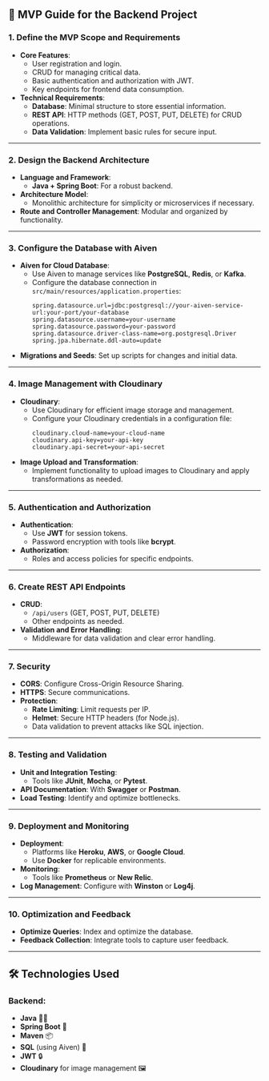 ## 🚀 **MVP Guide for the Backend Project**

### 1. **Define the MVP Scope and Requirements**
- **Core Features**:
  - User registration and login.
  - CRUD for managing critical data.
  - Basic authentication and authorization with JWT.
  - Key endpoints for frontend data consumption.
- **Technical Requirements**:
  - **Database**: Minimal structure to store essential information.
  - **REST API**: HTTP methods (GET, POST, PUT, DELETE) for CRUD operations.
  - **Data Validation**: Implement basic rules for secure input.

---

### 2. **Design the Backend Architecture**
- **Language and Framework**:
  - **Java + Spring Boot**: For a robust backend.
- **Architecture Model**:
  - Monolithic architecture for simplicity or microservices if necessary.
- **Route and Controller Management**: Modular and organized by functionality.

---

### 3. **Configure the Database with Aiven**
- **Aiven for Cloud Database**:
  - Use Aiven to manage services like **PostgreSQL**, **Redis**, or **Kafka**.
  - Configure the database connection in `src/main/resources/application.properties`:
    ```properties
    spring.datasource.url=jdbc:postgresql://your-aiven-service-url:your-port/your-database
    spring.datasource.username=your-username
    spring.datasource.password=your-password
    spring.datasource.driver-class-name=org.postgresql.Driver
    spring.jpa.hibernate.ddl-auto=update
    ```
- **Migrations and Seeds**: Set up scripts for changes and initial data.

---

### 4. **Image Management with Cloudinary**
- **Cloudinary**:
  - Use Cloudinary for efficient image storage and management.
  - Configure your Cloudinary credentials in a configuration file:
    ```properties
    cloudinary.cloud-name=your-cloud-name
    cloudinary.api-key=your-api-key
    cloudinary.api-secret=your-api-secret
    ```
- **Image Upload and Transformation**:
  - Implement functionality to upload images to Cloudinary and apply transformations as needed.

---

### 5. **Authentication and Authorization**
- **Authentication**:
  - Use **JWT** for session tokens.
  - Password encryption with tools like **bcrypt**.
- **Authorization**:
  - Roles and access policies for specific endpoints.

---

### 6. **Create REST API Endpoints**
- **CRUD**:
  - `/api/users` (GET, POST, PUT, DELETE)
  - Other endpoints as needed.
- **Validation and Error Handling**:
  - Middleware for data validation and clear error handling.

---

### 7. **Security**
- **CORS**: Configure Cross-Origin Resource Sharing.
- **HTTPS**: Secure communications.
- **Protection**:
  - **Rate Limiting**: Limit requests per IP.
  - **Helmet**: Secure HTTP headers (for Node.js).
  - Data validation to prevent attacks like SQL injection.

---

### 8. **Testing and Validation**
- **Unit and Integration Testing**:
  - Tools like **JUnit**, **Mocha**, or **Pytest**.
- **API Documentation**: With **Swagger** or **Postman**.
- **Load Testing**: Identify and optimize bottlenecks.

---

### 9. **Deployment and Monitoring**
- **Deployment**:
  - Platforms like **Heroku**, **AWS**, or **Google Cloud**.
  - Use **Docker** for replicable environments.
- **Monitoring**:
  - Tools like **Prometheus** or **New Relic**.
- **Log Management**: Configure with **Winston** or **Log4j**.

---

### 10. **Optimization and Feedback**
- **Optimize Queries**: Index and optimize the database.
- **Feedback Collection**: Integrate tools to capture user feedback.

---

## 🛠 **Technologies Used**

### **Backend:**
- **Java** 🧑‍💻
- **Spring Boot** 🚀
- **Maven** 📦
- **SQL** (using Aiven) 💾
- **JWT** 🔒
- **Cloudinary** for image management 🖼️
